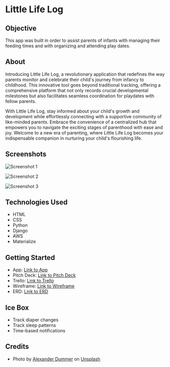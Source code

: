 # Little Life Log

## Objective
This app was built in order to assist parents of infants with managing their feeding times and with organizing and attending play dates.

## About
Introducing Little Life Log, a revolutionary application 
that redefines the way parents monitor and celebrate their 
child's journey from infancy to childhood. This innovative 
tool goes beyond traditional tracking, offering a 
comprehensive platform that not only records crucial 
developmental milestones but also facilitates seamless 
coordination for playdates with fellow parents.

With Little Life Log, stay informed about your child's 
growth and development while effortlessly connecting with 
a supportive community of like-minded parents. Embrace 
the convenience of a centralized hub that empowers you to 
navigate the exciting stages of parenthood with ease and 
joy. Welcome to a new era of parenting, where Little Life 
Log becomes your indispensable companion in nurturing your 
child's flourishing life.

## Screenshots
![Screenshot 1](https://i.imgur.com/eCTEwUQ.png)

![Screenshot 2](https://i.imgur.com/AamJs9x.png)

![Screenshot 3](https://i.imgur.com/L9Uxtoa.png)

## Technologies Used
* HTML
* CSS
* Python
* Django
* AWS
* Materialize

## Getting Started
* App: [Link to App](localhost.8000)
* Pitch Deck: [Link to Pitch Deck](https://docs.google.com/presentation/d/1H0PCTU6MeHOXgG13aq01Lj6Zj8XVTenbEkKiIGvuq2o/edit?usp=sharing)
* Trello: [Link to Trello](https://trello.com/invite/b/LBcG06lK/ATTId642b72666501187615fc9ff7f428d51F36EDE96/project-4-sei-9-25)
* Wireframe: [Link to Wireframe](https://www.figma.com/file/S20d5TOL6BoRAvBMqp34xc/Wireframe-Baby-Schedule?type=design&node-id=0%3A1&mode=design&t=ahyQUJiEBuiI0udp-1)
* ERD: [Link to ERD](https://lucid.app/lucidchart/716f7681-0868-466d-9668-03bd5627602e/edit?viewport_loc=-776%2C-260%2C1015%2C1200%2C0_0&invitationId=inv_7ad0d2e3-d5a7-476a-9351-e52f92deef0a)

## Ice Box
* Track diaper changes
* Track sleep patterns
* Time-based notifications

## Credits
* Photo by [Alexander Dummer](https://unsplash.com/@4dgraphic?utm_content=creditCopyText&utm_medium=referral&utm_source=unsplash) on [Unsplash](https://unsplash.com/photos/two-babies-and-woman-sitting-on-sofa-while-holding-baby-and-watching-on-tablet-UH-xs-FizTk?utm_content=creditCopyText&utm_medium=referral&utm_source=unsplash)